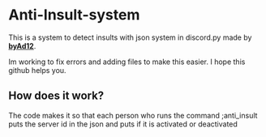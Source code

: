 # Anti-Insult-system

This is a system to detect insults with json system in discord.py made by [**byAd12**](https://github.com/byAd12).

Im working to fix errors and adding files to make this easier. I hope this github helps you.

## How does it work?

The code makes it so that each person who runs the command ;anti_insult puts the server id in the json and puts if it is activated or deactivated
